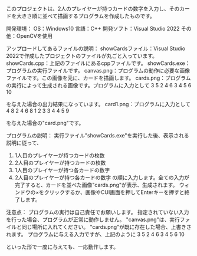このプロジェクトは、2人のプレイヤーが持つカードの数字を入力し、そのカードを大きさ順に並べて描画するプログラムを作成したものです。

開発環境：
OS：Windows10
言語：C++
開発ソフト：Visual Studio 2022
その他：OpenCVを使用

アップロードしてあるファイルの説明：
showCardsファイル：Visual Studio 2022で作成したプロジェクトのファイルが丸ごと入っています。
showCards.cpp：上記のファイルにあるcppファイルです。
showCards.exe：プログラムの実行ファイルです。
canvas.png：プログラムの動作に必要な画像ファイルです。この画像を元に、カードを描画します。
cards.png：プログラムの実行によって生成される画像です。プログラムに入力として
3 5
2 4 6
3 4 5 6 10

を与えた場合の出力結果になっています。
card1.png：プログラムに入力として
4 8
2 4 6 8
1 2 3 3 4 4 5 9

を与えた場合の"card.png"です。


プログラムの説明：
実行ファイル"showCards.exe"を実行した後、表示される説明に従って、
1. 1人目のプレイヤーが持つカードの枚数
2. 2人目のプレイヤーが持つカードの枚数
3. 1人目のプレイヤーが持つ各カードの数字
4. 2人目のプレイヤーが持つ各カードの数字
の順に入力します。全ての入力が完了すると、カードを並べた画像"cards.png"が表示、生成されます。
ウィンドウの×をクリックするか、画像やCUI画面を押してEnterキーを押すと終了します。

注意点：
プログラムの実行は自己責任でお願いします。
指定されていない入力を行った場合、プログラムが正常に動作しません。
"canvas.png"は、実行ファイルと同じ場所に入れてください。
"cards.png"が既に存在した場合、上書きされます。
プログラムに与える入力ですが、上記のように
3 5
2 4 6
3 4 5 6 10

といった形で一度に与えても、一応動作します。
